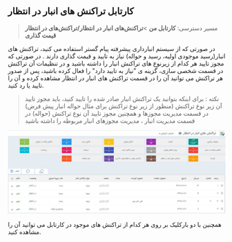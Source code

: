 ﻿## کارتابل تراکنش های انبار در انتظار 

> مسیر دسترسی:  **کارتابل من** >**تراکنش‌های انبار در انتظار/تراکنش‌های در انتظار قیمت گذاری** 

در صورتی که از سیستم انبارداری پیشرفته پیام گستر استفاده می کنید، تراکنش های انبار(رسید موجودی اولیه، رسید و حواله) نیاز به تایید و قیمت گذاری دارند . در صورتی که مجوز تایید هر کدام از زیرنوع های تراکنش انبار را داشته باشید و در تنظیمات آن تراکنش در قسمت شخصی سازی، گزینه ی "نیاز به تایید دارد" را فعال کرده باشید، پس از صدور هر تراکنش می توانید آن را در قسمت تراکنش های انبار در انتظار مشاهده کرده و آن را تایید یا رد کنید.

> نکته : برای اینکه بتوانید یک تراکنش انبار صادر شده را تایید کنید، باید مجوز تایید آن زیر نوع تراکنش (منظور از زیر نوع تراکنش برای مثال حواله انبار پیش فرض)  در قسمت مدیریت مجوزها و همچنین مجوز تایید آن نوع تراکنش (حواله) در قسمت مدیریت انبار ، مدیریت  مجوزهای انبار  مربوطه را داشته باشید

![](Cable3.jpg)

همچنین  با دو بارکلیک بر روی هر کدام از تراکنش های موجود در کارتابل می توانید آن را مشاهده کنید.


